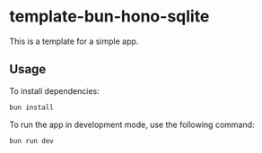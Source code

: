 # template-bun-hono-sqlite

This is a template for a simple app.

## Usage

To install dependencies:

```bash
bun install
```

To run the app in development mode, use the following command:
```bash
bun run dev
```
